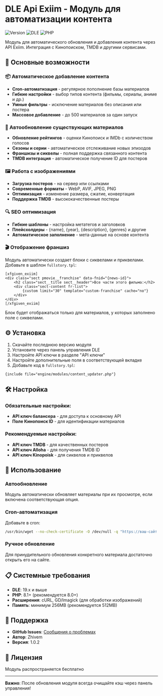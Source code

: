 # DLE Api Exiim - Модуль для автоматизации контента

![Version](https://img.shields.io/badge/version-1.0.2-blue.svg)
![DLE](https://img.shields.io/badge/DLE-19.x-green.svg)
![PHP](https://img.shields.io/badge/PHP-8.3+-purple.svg)

Модуль для автоматического обновления и добавления контента через API Exiim. Интеграция с Кинопоиском, TMDB и другими сервисами.

## 🚀 Основные возможности

### 📦 Автоматическое добавление контента
- **Cron-автоматизация** - регулярное пополнение базы материалов
- **Гибкие настройки** - выбор типов контента (фильмы, сериалы, аниме и др.)
- **Умные фильтры** - исключение материалов без описания или постера
- **Массовое добавление** - до 500 материалов за один запуск

### 🔄 Автообновление существующих материалов
- **Обновление рейтингов** - оценки Кинопоиск и IMDb с количеством голосов
- **Сезоны и серии** - автоматическое отслеживание новых эпизодов
- **Франшизы и сиквелы** - полная поддержка связанного контента
- **TMDB интеграция** - автоматическое получение ID для постеров

### 🖼 Работа с изображениями
- **Загрузка постеров** - на сервер или ссылками
- **Современные форматы** - WebP, AVIF, JPEG, PNG
- **Оптимизация** - изменение размера, сжатие, конвертация
- **Поддержка TMDB** - высококачественные постеры

### 🔍 SEO оптимизация
- **Гибкие шаблоны** - настройка метатегов и заголовков
- **Плейсхолдеры** - {name}, {year}, {description}, {genres} и другие
- **Автоматическое заполнение** - мета-данные на основе контента

### 🎬 Отображение франшиз
Модуль автоматически создает блоки с сиквелами и приквелами. Добавьте в шаблон `fullstory.tpl`:

```smarty
[xfgiven_exiim]
<div class="sect pmovie__franchise" data-fnid="{news-id}">
    <h2 class="sect__title sect__header">Все части этого фильма:</h2>
    <div class="sect-content fr-list">
        {custom limit="30" template="custom-franchise" cache="no"}
    </div>
</div>
[/xfgiven_exiim]
```

Блок будет отображаться только для материалов, у которых заполнено поле с сиквелами.

## ⚙️ Установка

1. Скачайте последнюю версию модуля
2. Установите через панель управления DLE
3. Настройте API ключи в разделе "API ключи"
4. Настройте дополнительные поля в соответствующей вкладке
5. Добавьте код в `fullstory.tpl`:
```smarty
{include file="engine/modules/content_updater.php"}
```

## 🛠 Настройка

### Обязательные настройки:
- **API ключ балансера** - для доступа к основному API
- **Поле Кинопоиск ID** - для идентификации материалов

### Рекомендуемые настройки:
- **API ключ TMDB** - для качественных постеров
- **API ключ Alloha** - для получения TMDB ID
- **API ключ Kinopoisk** - для сиквелов и приквелов

## 🎯 Использование

### Автообновление
Модуль автоматически обновляет материалы при их просмотре, если включена соответствующая опция.

### Cron-автоматизация
Добавьте в cron:
```bash
/usr/bin/wget --no-check-certificate -O /dev/null -q "https://ваш-сайт.ru/index.php?controller=ajax&mod=cron_add_content&token=ВАШ_ТОКЕН"
```

### Ручное обновление
Для принудительного обновления конкретного материала достаточно открыть его на сайте.

## 📋 Системные требования

- **DLE**: 19.x и выше
- **PHP**: 8.1+ (рекомендуется 8.0+)
- **Расширения**: cURL, GD/Imagick (для обработки изображений)
- **Память**: минимум 256MB (рекомендуется 512MB)

## 🔧 Поддержка

- **GitHub Issues**: [Сообщения о проблемах](https://github.com/zhivem/DLE-Api-Exiim/issues)
- **Автор**: Zhivem
- **Версия**: 1.0.2

## 📄 Лицензия

Модуль распространяется бесплатно

---

**Важно**: После обновления модуля всегда очищайте кэш через панель управления!
